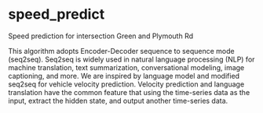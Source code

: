 # speed_predict
Speed prediction for intersection Green and Plymouth Rd

This algorithm adopts Encoder-Decoder sequence to sequence mode (seq2seq). Seq2seq is widely used in natural language processing (NLP) for machine translation, text summarization, conversational modeling, image captioning, and more. We are inspired by language model and modified seq2seq for vehicle velocity prediction. Velocity prediction and language translation have the common feature that using the time-series data as the input, extract the hidden state, and output another time-series data.


